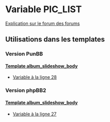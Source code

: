 # Variable PIC_LIST
[Explication sur le forum des forums](http://forum.forumactif.com/t294113-listing-des-variables#PIC_LIST)

## Utilisations dans les templates

### Version PunBB

#### [Template album_slideshow_body](punbb/album_slideshow_body.md)
* [Variable à la ligne 28](../punbb/album_slideshow_body.tpl#L28)

### Version phpBB2

#### [Template album_slideshow_body](subsilver/album_slideshow_body.md)
* [Variable à la ligne 27](../subsilver/album_slideshow_body.tpl#L27)